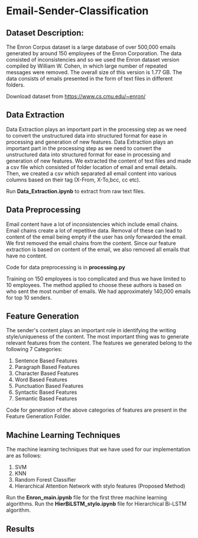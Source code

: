 # Email-Sender-Classification

## Dataset Description:
The Enron Corpus dataset is a large database of over 500,000 emails generated by around 150 employees of the Enron Corporation. The data 
consisted of inconsistencies and so we used the Enron dataset version compiled by William W. Cohen, in which large number of repeated
messages were removed. The overall size of this version is 1.77 GB. The data consists of emails presented in the form of text files in 
different folders.

Download dataset from https://www.cs.cmu.edu/~enron/

## Data Extraction
Data Extraction plays an important part in the processing step as we need to convert the unstructured data into structured format for ease
in processing and generation of new features. Data Extraction plays an important part in the processing step as we need to convert the 
unstructured data into structured format for ease in processing and generation of new features. We extracted the content of text files and
made a csv file which consisted of folder location of email and email details. Then, we created a csv which separated all email content 
into various columns based on their tag (X-From, X-To,bcc, cc etc).

Run <b>Data_Extraction.ipynb</b> to extract from raw text files.

## Data Preprocessing
Email content have a lot of inconsistencies which include email chains. Email chains create a lot of repetitive data. Removal of these can lead to content of the email being empty if the user has only forwarded the email. We first removed the email chains from the content. Since our feature extraction is based on content of the email, we also removed all emails that have no content.


Code for data preprocessing is in <b>processing.py</b>

Training on 150 employees is too complicated and thus we have limited to 10 employees. The method applied to choose these authors is based on who sent the most number of emails. We had approximately 140,000 emails for top 10 senders.

## Feature Generation
The sender's content plays an important role in identifying the writing style/uniqueness of the content. The most important thing was to generate relevant features from the content. The features we generated belong to the following 7 Categories:
1) Sentence Based Features
2) Paragraph Based Features
3) Character Based Features
4) Word Based Features
5) Punctuation Based Features
6) Syntactic Based Features
7) Semantic Based Features

Code for generation of the above categories of features are present in the Feature Generation Folder.

## Machine Learning Techniques
The machine learning techniques that we have used for our implementation are as follows:
1) SVM
2) KNN
3) Random Forest Classifier
4) Hierarchical Attention Network with stylo features (Proposed Method)

Run the <b>Enron_main.ipynb</b> file for the first three machine learning algorithms.
Run the <b>HierBiLSTM_stylo.ipynb</b> file for Hierarchical Bi-LSTM algorithm.

## Results






